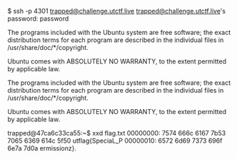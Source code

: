 $ ssh -p 4301 trapped@challenge.utctf.live
trapped@challenge.utctf.live's password: password

The programs included with the Ubuntu system are free software;
the exact distribution terms for each program are described in the
individual files in /usr/share/doc/*/copyright.

Ubuntu comes with ABSOLUTELY NO WARRANTY, to the extent permitted by
applicable law.


The programs included with the Ubuntu system are free software;
the exact distribution terms for each program are described in the
individual files in /usr/share/doc/*/copyright.

Ubuntu comes with ABSOLUTELY NO WARRANTY, to the extent permitted by
applicable law.

trapped@47ca6c33ca55:~$ xxd flag.txt
00000000: 7574 666c 6167 7b53 7065 6369 614c 5f50  utflag{SpeciaL_P
00000010: 6572 6d69 7373 696f 6e7a 7d0a            ermissionz}.